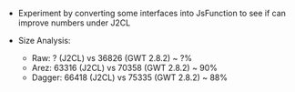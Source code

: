 * Experiment by converting some interfaces into JsFunction to see if can improve numbers under J2CL

* Size Analysis:
  - Raw: ? (J2CL) vs 36826 (GWT 2.8.2) ~ ?%
  - Arez: 63316 (J2CL) vs 70358 (GWT 2.8.2) ~ 90%
  - Dagger: 66418 (J2CL) vs 75335 (GWT 2.8.2) ~ 88%
